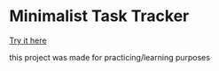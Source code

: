 # Minimalist Task Tracker
[Try it here](https://minimalist-task-tracker.netlify.app)

this project was made for practicing/learning purposes 